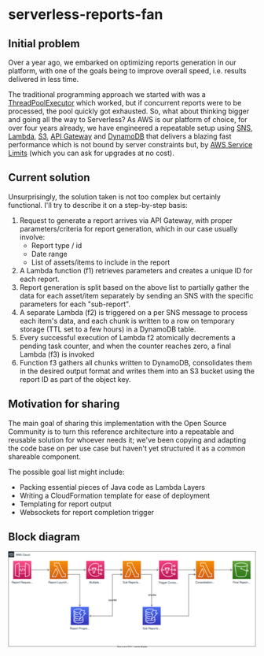 # serverless-reports-fan

## Initial problem
Over a year ago, we embarked on optimizing reports generation in our platform, with one of the goals being to improve overall speed, i.e. results delivered in less time.

The traditional programming approach we started with was a [ThreadPoolExecutor](https://docs.oracle.com/javase/8/docs/api/java/util/concurrent/ThreadPoolExecutor.html) which worked, but if concurrent reports were to be processed, the pool quickly got exhausted. So, what about thinking bigger and going all the way to Serverless? As AWS is our platform of choice, for over four years already, we have engineered a repeatable setup using [SNS](https://aws.amazon.com/sns/), [Lambda](https://aws.amazon.com/lambda/), [S3](https://aws.amazon.com/s3/), [API Gateway](https://aws.amazon.com/api-gateway/) and [DynamoDB](https://aws.amazon.com/dynamodb) that delivers a blazing fast performance which is not bound by server constraints but, by [AWS Service Limits](https://docs.aws.amazon.com/general/latest/gr/aws_service_limits.html) (which you can ask for upgrades at no cost).

## Current solution
Unsurprisingly, the solution taken is not too complex but certainly functional. I'll try to describe it on a step-by-step basis:

1. Request to generate a report arrives via API Gateway, with proper parameters/criteria for report generation, which in our case usually involve:
   * Report type / id
   * Date range
   * List of assets/items to include in the report
 2. A Lambda function (f1) retrieves parameters and creates a unique ID for each report.  
 3. Report generation is split based on the above list to partially gather the data for each asset/item separately by sending an SNS with the specific parameters for each "sub-report".
 4. A separate Lambda (f2) is triggered on a per SNS message to process each item's data, and each chunk is written to a 
 row on temporary storage (TTL set to a few hours) in a DynamoDB table.
 5. Every successful execution of Lambda f2 atomically decrements a pending task counter, and when the counter reaches zero, a final Lambda (f3) is invoked
 6. Function f3 gathers all chunks written to DynamoDB, consolidates them in the desired output format and writes them into an S3 bucket using the report ID as part of the object key.

## Motivation for sharing

The main goal of sharing this implementation with the Open Source Community is to turn this reference architecture into a repeatable and reusable solution for whoever needs it; we've been copying and adapting the code base on per use case but haven't yet structured it as a common shareable component.

The possible goal list might include:
* Packing essential pieces of Java code as Lambda Layers
* Writing a CloudFormation template for ease of deployment
* Templating for report output
* Websockets for report completion trigger

## Block diagram
![Diagram](diagram.svg)
